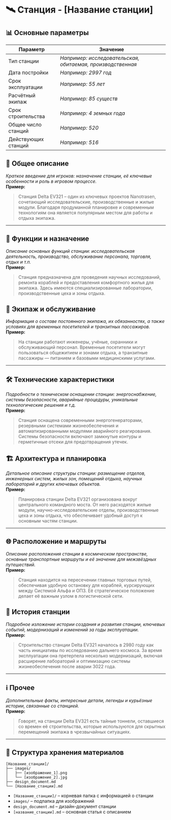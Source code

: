 # 🛰️ Станция - [Название станции]

## 📊 Основные параметры

| Параметр               | Значение                                   |
|------------------------|--------------------------------------------|
| Тип станции            | *Например: исследовательская, обитаемая, производственная* |
| Дата постройки         | *Например: 2997 год*                       |
| Срок эксплуатации      | *Например: 55 лет*                         |
| Расчётный экипаж       | *Например: 85 существ*                     |
| Срок строительства     | *Например: 4 земных года*                  |
| Общее число станций    | *Например: 520*                            |
| Действующих станций    | *Например: 516*                            |

## 📝 Общее описание

*Краткое введение для игроков: назначение станции, её ключевые особенности и роль в игровом процессе.*  
**Пример:**
> Станция Delta EV321 – один из ключевых проектов Nanotrasen, сочетающий исследовательские, производственные и жилые модули. Благодаря продуманной планировке и современным технологиям она является популярным местом для работы и отдыха экипажа.

---

## 🔧 Функции и назначение

*Описание основных функций станции: исследовательская деятельность, производство, обслуживание персонала, торговля, отдых и т.п.*  
**Пример:**
> Станция предназначена для проведения научных исследований, ремонта кораблей и предоставления комфортного жилья для экипажа. Здесь имеются специализированные лаборатории, производственные цеха и зоны отдыха.

## 👥 Экипаж и обслуживание

*Информация о составе постоянного экипажа, их обязанностях, а также условиях для временных посетителей и транзитных пассажиров.*  
**Пример:**
> На станции работают инженеры, учёные, охранники и обслуживающий персонал. Временные посетители могут пользоваться общежитием и зонами отдыха, а транзитные пассажиры — питанием и базовыми медицинскими услугами.

---

## 🛠 Технические характеристики

*Подробности о техническом оснащении станции: энергоснабжение, системы безопасности, аварийные процедуры, уникальные технологические решения и т.д.*  
**Пример:**
> Станция оснащена современными энергогенераторами, резервными системами жизнеобеспечения и автоматизированными модулями аварийного реагирования. Системы безопасности включают замкнутые контуры и герметичные отсеки для предотвращения утечек.

## 🏗️ Архитектура и планировка

*Детальное описание структуры станции: размещение отделов, инженерных систем, жилых зон, помещений отдыха, научных лабораторий и других ключевых объектов.*  
**Пример:**
> Планировка станции Delta EV321 организована вокруг центрального командного моста. От него расходятся жилые модули, научно-исследовательские отделы, производственные цеха и зоны отдыха, что обеспечивает удобный доступ к основным частям станции.

---

## 🌐 Расположение и маршруты

*Описание расположения станции в космическом пространстве, основные транспортные маршруты и её значение для межзвёздных путешествий.*  
**Пример:**
> Станция находится на пересечении главных торговых путей, обеспечивая удобную остановку для кораблей, курсирующих между Системой Альфа и ОПЗ. Её стратегическое положение делает её важным узлом в логистической сети.

## 📜 История станции

*Подробное изложение истории создания и развития станции, ключевых событий, модернизаций и изменений за годы эксплуатации.*  
**Пример:**
> Строительство станции Delta EV321 началось в 2980 году как часть инициативы по исследованию дальнего космоса. За время эксплуатации она претерпела несколько модернизаций, включая расширение лабораторий и оптимизацию системы жизнеобеспечения после аварии 3022 года.

---

## ℹ️ Прочее

*Дополнительные факты, интересные детали, легенды и курьёзные истории, связанные со станцией.*  
**Пример:**
> Говорят, на станции Delta EV321 есть тайные тоннели, оставшиеся со времен её строительства, которые используются для скрытных перемещений экипажа в чрезвычайных ситуациях.

---

## 📁 Структура хранения материалов

```
[Название_станции]/
├── images/
│   ├── [изображение_1].png
│   └── [изображение_2].jpg
├── design_document.md
└── [Название_станции].md
```

- `[Название_станции]/` – корневая папка с информацией о станции  
- `images/` – подпапка для изображений  
- `design_document.md` – дизайн-документ станции  
- `[название_станции].md` – основная статья с описанием
